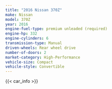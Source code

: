```yaml
---
title: "2016 Nissan 370Z"
make: Nissan
model: 370Z
year: 2016
engine-fuel-type: premium unleaded (required)
engine-hp: 332
engine-cylinders: 6
transmission-type: Manual
driven-wheels: Rear wheel drive
number-of-doors: 2
market-category: High-Performance
vehicle-size: Compact
vehicle-style: Convertible
---
```


{{< car_info >}}
